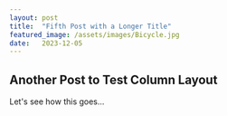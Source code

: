 ```yaml
---
layout: post
title:  "Fifth Post with a Longer Title"
featured_image: /assets/images/Bicycle.jpg
date:   2023-12-05
---
```


## Another Post to Test Column Layout

Let's see how this goes...
